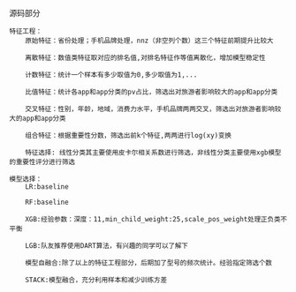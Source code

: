 源码部分

    特征工程：
        原始特征：省份处理；手机品牌处理，nnz（非空列个数）这三个特征前期提升比较大

        离散特征：数值类特征取对应的排名值,对排名特征作等值离散化，增加模型稳定性

        计数特征：统计一个样本有多少取值为0,多少取值为1,...

        比值特征：统计各app和app分类的pv占比，筛选出对旅游者影响较大的app和app分类

        交叉特征：性别，年龄，地域，消费力水平，手机品牌两两交叉，筛选出对旅游者影响较大的app和app分类

        组合特征：根据重要性分数，筛选出前k个特征,两两进行log(xy)变换

        特征选择: 线性分类其主要使用皮卡尔相关系数进行筛选，非线性分类主要使用xgb模型的重要性评分进行筛选

    模型选择：
        LR:baseline

        RF:baseline

        XGB:经验参数：深度：11,min_child_weight:25,scale_pos_weight处理正负类不平衡

        LGB:队友推荐使用DART算法，有兴趣的同学可以了解下

        模型自融合:除了以上的特征工程部分，后期加了型号的频次统计。经验指定筛选个数

        STACK:模型融合，充分利用样本和减少训练方差　